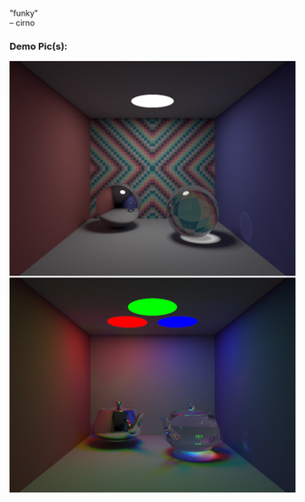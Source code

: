 "funky"  
&ndash; cirno

### Demo Pic(s):
![render 00](demo/render_00.png)
![render 01](demo/render_01.png)
